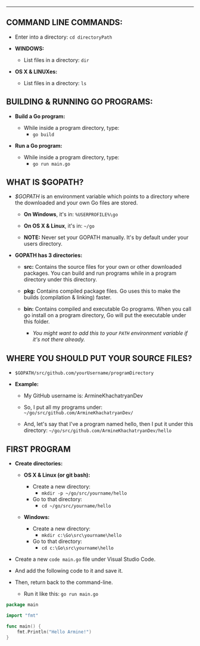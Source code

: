 
---

## COMMAND LINE COMMANDS:

* Enter into a directory: `cd directoryPath`

* **WINDOWS:**

    * List files in a directory: `dir`

* **OS X & LINUXes:**

    * List files in a directory: `ls`

## BUILDING & RUNNING GO PROGRAMS:

* **Build a Go program:**

    * While inside a program directory, type:
        * `go build`

* **Run a Go program:**

    * While inside a program directory, type:
        * `go run main.go`

## WHAT IS $GOPATH?

* _$GOPATH_ is an environment variable which points to a directory where the downloaded and your own Go files are stored.

    * **On Windows**, it's in: `%USERPROFILE%\go`

    * **On OS X & Linux**, it's in: `~/go`

    * **NOTE:** Never set your GOPATH manually. It's by default under your users directory.

* **GOPATH has 3 directories:**

    * **src:** Contains the source files for your own or other downloaded packages. You can build and run programs while in a program directory under this directory.

    * **pkg:** Contains compiled package files. Go uses this to make the builds (compilation & linking) faster.

    * **bin:** Contains compiled and executable Go programs. When you call go install on a program directory, Go will put the executable under this folder.

        * _You might want to add this to your `PATH` environment variable if it's not there already._

## WHERE YOU SHOULD PUT YOUR SOURCE FILES?

* `$GOPATH/src/github.com/yourUsername/programDirectory`

* **Example:**

    * My GitHub username is: ArmineKhachatryanDev

    * So, I put all my programs under: `~/go/src/github.com/ArmineKhachatryanDev/`

    * And, let's say that I've a program named hello, then I put it under this directory: `~/go/src/github.com/ArmineKhachatryanDev/hello`

## FIRST PROGRAM

* **Create directories:**
    * **OS X & Linux (or git bash):**
        * Create a new directory:
            * `mkdir -p ~/go/src/yourname/hello`
        * Go to that directory:
            * `cd ~/go/src/yourname/hello`

    * **Windows:**
        * Create a new directory:
            * `mkdir c:\Go\src\yourname\hello`
        * Go to that directory:
            * `cd c:\Go\src\yourname\hello`

* Create a new `code main.go` file under Visual Studio Code.
* And add the following code to it and save it.
* Then, return back to the command-line.
    * Run it like this: `go run main.go`

```go
package main

import "fmt"

func main() {
    fmt.Println("Hello Armine!")
}

